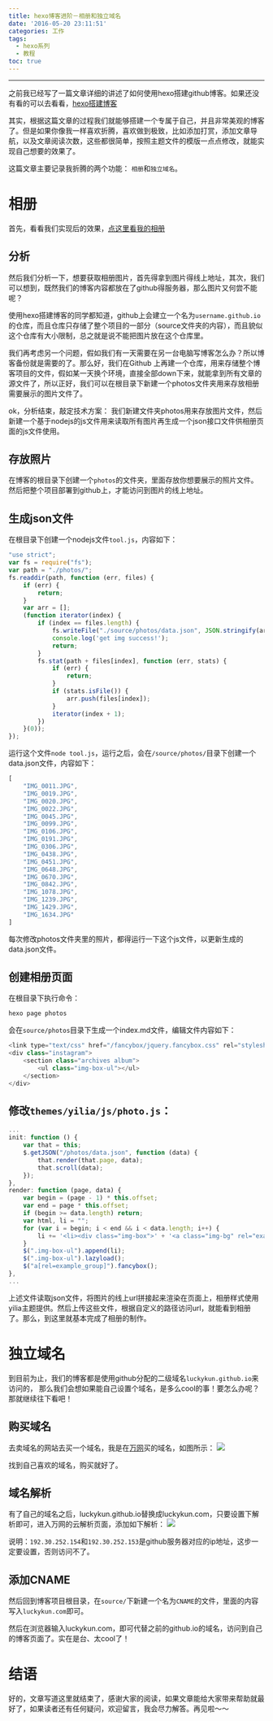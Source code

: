 ```yaml
---
title: hexo博客进阶－相册和独立域名
date: '2016-05-20 23:11:51'
categories: 工作
tags:
  - hexo系列
  - 教程
toc: true
---
```


--------------------------------------------------------------------------------

之前我已经写了一篇文章详细的讲述了如何使用hexo搭建github博客。如果还没有看的可以去看看，[hexo搭建博客](/work/2016-04-23/heoll-hexo.html)

其实，根据这篇文章的过程我们就能够搭建一个专属于自己，并且非常美观的博客了。但是如果你像我一样喜欢折腾，喜欢做到极致，比如添加打赏，添加文章导航，以及文章阅读次数，这些都很简单，按照主题文件的模版一点点修改，就能实现自己想要的效果了。

这篇文章主要记录我折腾的两个功能： `相册`和`独立域名`。


<!--more-->

# 相册
首先，看看我们实现后的效果，[点这里看我的相册](http://luckykun.com/photos/)

## 分析
然后我们分析一下，想要获取相册图片，首先得拿到图片得线上地址，其次，我们可以想到，既然我们的博客内容都放在了github得服务器，那么图片又何尝不能呢？

使用hexo搭建博客的同学都知道，github上会建立一个名为`username.github.io`的仓库，而且仓库只存储了整个项目的一部分（source文件夹的内容），而且貌似这个仓库有大小限制，总之就是说不能把图片放在这个仓库里。

我们再考虑另一个问题，假如我们有一天需要在另一台电脑写博客怎么办？所以博客备份就是需要的了。那么好，我们在Github 上再建一个仓库，用来存储整个博客项目的文件，假如某一天换个环境，直接全部down下来，就能拿到所有文章的源文件了，所以正好，我们可以在根目录下新建一个photos文件夹用来存放相册需要展示的图片文件了。

ok，分析结束，敲定技术方案： 我们新建文件夹photos用来存放图片文件，然后新建一个基于nodejs的js文件用来读取所有图片再生成一个json接口文件供相册页面的js文件使用。

## 存放照片
在博客的根目录下创建一个`photos`的文件夹，里面存放你想要展示的照片文件。然后把整个项目部署到github上，才能访问到图片的线上地址。

## 生成json文件
在根目录下创建一个nodejs文件`tool.js`，内容如下：

```js
"use strict";
var fs = require("fs");
var path = "./photos/";
fs.readdir(path, function (err, files) {
    if (err) {
        return;
    }
    var arr = [];
    (function iterator(index) {
        if (index == files.length) {
            fs.writeFile("./source/photos/data.json", JSON.stringify(arr, null, "\t"));
            console.log('get img success!');
            return;
        }
        fs.stat(path + files[index], function (err, stats) {
            if (err) {
                return;
            }
            if (stats.isFile()) {
                arr.push(files[index]);
            }
            iterator(index + 1);
        })
    }(0));
});
```

运行这个文件`node tool.js`，运行之后，会在`/source/photos/`目录下创建一个data.json文件，内容如下：

```js
[
    "IMG_0011.JPG",
    "IMG_0019.JPG",
    "IMG_0020.JPG",
    "IMG_0022.JPG",
    "IMG_0045.JPG",
    "IMG_0099.JPG",
    "IMG_0106.JPG",
    "IMG_0191.JPG",
    "IMG_0306.JPG",
    "IMG_0438.JPG",
    "IMG_0451.JPG",
    "IMG_0648.JPG",
    "IMG_0670.JPG",
    "IMG_0842.JPG",
    "IMG_1078.JPG",
    "IMG_1239.JPG",
    "IMG_1429.JPG",
    "IMG_1634.JPG"
]
```

每次修改photos文件夹里的照片，都得运行一下这个js文件，以更新生成的data.json文件。

## 创建相册页面
在根目录下执行命令：

```js
hexo page photos
```

会在`source/photos`目录下生成一个index.md文件，编辑文件内容如下：

```js
<link type="text/css" href="/fancybox/jquery.fancybox.css" rel="stylesheet">
<div class="instagram">
    <section class="archives album">
        <ul class="img-box-ul"></ul>
    </section>
</div>
```

## 修改`themes/yilia/js/photo.js`：

```js
...
init: function () {
    var that = this;
    $.getJSON("/photos/data.json", function (data) {
        that.render(that.page, data);
        that.scroll(data);
    });
},
render: function (page, data) {
    var begin = (page - 1) * this.offset;
    var end = page * this.offset;
    if (begin >= data.length) return;
    var html, li = "";
    for (var i = begin; i < end && i < data.length; i++) {
        li += '<li><div class="img-box">' + '<a class="img-bg" rel="example_group" href="https://raw.githubusercontent.com/jarson7426/blog-back-up/master/photos/' + data[i] + '"></a>' + '<img lazy-src="https://raw.githubusercontent.com/jarson7426/blog-back-up/master/photos/' + data[i] + '" />' + '</li>';
    }
    $(".img-box-ul").append(li);
    $(".img-box-ul").lazyload();
    $("a[rel=example_group]").fancybox();
},
...
```

上述文件读取json文件，将图片的线上url拼接起来渲染在页面上，相册样式使用yilia主题提供。然后上传这些文件，根据自定义的路径访问url，就能看到相册了。那么，到这里就基本完成了相册的制作。

# 独立域名
到目前为止，我们的博客都是使用github分配的二级域名`luckykun.github.io`来访问的， 那么我们会想如果能自己设置个域名，是多么cool的事！要怎么办呢？那就继续往下看吧！

## 购买域名
去卖域名的网站去买一个域名，我是在[万网](https://wanwang.aliyun.com/domain/searchresult/)买的域名，如图所示： ![](http://7xtawy.com1.z0.glb.clouddn.com/dmain.png)

找到自己喜欢的域名，购买就好了。

## 域名解析
有了自己的域名之后，luckykun.github.io替换成luckykun.com，只要设置下解析即可，进入万网的云解析页面，添加如下解析： ![](http://7xtawy.com1.z0.glb.clouddn.com/domain22.png)

说明：`192.30.252.154`和`192.30.252.153`是github服务器对应的ip地址，这步一定要设置，否则访问不了。

## 添加CNAME
然后回到博客项目根目录，在`source/`下新建一个名为`CNAME`的文件，里面的内容写入`luckykun.com`即可。

然后在浏览器输入luckykun.com，即可代替之前的github.io的域名，访问到自己的博客页面了。实在是台、太cool了！

# 结语
好的，文章写道这里就结束了，感谢大家的阅读，如果文章能给大家带来帮助就最好了，如果读者还有任何疑问，欢迎留言，我会尽力解答。再见啦～～
